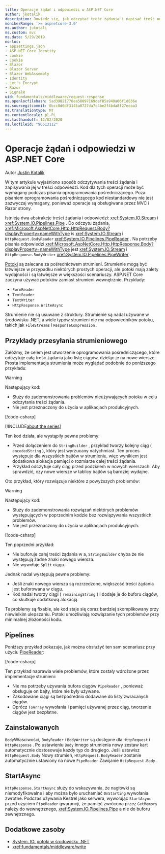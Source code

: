 ```yaml
---
title: Operacje żądań i odpowiedzi w ASP.NET Core
author: jkotalik
description: Dowiedz się, jak odczytać treść żądania i napisać treść odpowiedzi w ASP.NET Core.
monikerRange: '>= aspnetcore-3.0'
ms.author: jukotali
ms.custom: mvc
ms.date: 5/29/2019
no-loc:
- appsettings.json
- ASP.NET Core Identity
- cookie
- Cookie
- Blazor
- Blazor Server
- Blazor WebAssembly
- Identity
- Let's Encrypt
- Razor
- SignalR
uid: fundamentals/middleware/request-response
ms.openlocfilehash: 5ad39821778ea58097169def85a940a06f1d036e
ms.sourcegitcommit: 0bcc0d6df3145a0727da7c4be2f4bda8f27eeaa3
ms.translationtype: MT
ms.contentlocale: pl-PL
ms.lasthandoff: 12/02/2020
ms.locfileid: "96513112"
---
```

# <a name="request-and-response-operations-in-aspnet-core"></a>Operacje żądań i odpowiedzi w ASP.NET Core

Autor [Justin Kotalik](https://github.com/jkotalik)

W tym artykule wyjaśniono sposób odczytywania treści żądania i zapisywania jej w treści odpowiedzi. Kod dla tych operacji może być wymagany podczas pisania oprogramowania pośredniczącego. Poza pisaniem oprogramowania pośredniczącego kod niestandardowy nie jest zazwyczaj wymagany, ponieważ operacje są obsługiwane przez MVC i Razor strony.

Istnieją dwa abstrakcje treści żądania i odpowiedzi: <xref:System.IO.Stream> i <xref:System.IO.Pipelines.Pipe> . Do odczytu żądania, <xref:Microsoft.AspNetCore.Http.HttpRequest.Body?displayProperty=nameWithType> is <xref:System.IO.Stream> i `HttpRequest.BodyReader` <xref:System.IO.Pipelines.PipeReader> . Na potrzeby pisania odpowiedzi <xref:Microsoft.AspNetCore.Http.HttpResponse.Body?displayProperty=nameWithType> jest <xref:System.IO.Stream> i `HttpResponse.BodyWriter` <xref:System.IO.Pipelines.PipeWriter> .

[Potoki](/dotnet/standard/io/pipelines) są zalecane za pośrednictwem strumieni. Strumienie mogą być łatwiejsze w przypadku niektórych prostych operacji, ale potoki mają zalety wydajności i są łatwiejsze w większości scenariuszy. ASP.NET Core zaczyna używać potoków zamiast strumieni wewnętrznie. Przykłady:

* `FormReader`
* `TextReader`
* `TextWriter`
* `HttpResponse.WriteAsync`

Strumienie nie są usuwane z struktury. Strumienie są nadal używane w środowisku .NET, a wiele typów strumieni nie ma odpowiedników potoku, takich jak `FileStreams` i `ResponseCompression` .

## <a name="stream-examples"></a>Przykłady przesyłania strumieniowego

<!-- see "fundamentals\middleware\request-response\static\TestPipes.JPG for testing sample -->

Załóżmy, że celem jest utworzenie oprogramowania pośredniczącego, które odczytuje całą treść żądania jako listę ciągów, dzieląc je na nowe wiersze. Prosta implementacja strumienia może wyglądać podobnie do poniższego przykładu:

> [!WARNING]
> Następujący kod:
> * Służy do zademonstrowania problemów nieużywających potoku w celu odczytania treści żądania.
> * Nie jest przeznaczony do użycia w aplikacjach produkcyjnych.

[!code-csharp[](request-response/samples/3.x/RequestResponseSample/Startup.cs?name=GetListOfStringsFromStream)]

[!INCLUDE[about the series](~/includes/code-comments-loc.md)]

Ten kod działa, ale wystąpiły pewne problemy:

* Przed dołączeniem do `StringBuilder` , przykład tworzy kolejny ciąg ( `encodedString` ), który jest wyrzucany natychmiast. Ten proces występuje dla wszystkich bajtów w strumieniu, więc wynikiem jest dodatkowa alokacja pamięci o rozmiarze całej treści żądania.
* Przykład odczytuje cały ciąg przed podziałem w nowych wierszach. Aby sprawdzić, czy nowe wiersze w tablicy bajtów są bardziej wydajne.

Oto przykład, który rozwiązuje niektóre z powyższych problemów:

> [!WARNING]
> Następujący kod:
> * Służy do zademonstrowania rozwiązań niektórych problemów występujących w poprzednim kodzie bez rozwiązywania wszystkich problemów.
> * Nie jest przeznaczony do użycia w aplikacjach produkcyjnych.

[!code-csharp[](request-response/samples/3.x/RequestResponseSample/Startup.cs?name=GetListOfStringsFromStreamMoreEfficient)]

Ten poprzedni przykład:

* Nie buforuje całej treści żądania w a, `StringBuilder` chyba że nie występują żadne znaki nowego wiersza.
* Nie wywołuje `Split` ciągu.

Jednak nadal występują pewne problemy:

* Jeśli znaki nowego wiersza są rozrzedzone, większość treści żądania jest buforowana w ciągu.
* Kod nadal tworzy ciągi ( `remainingString` ) i dodaje je do buforu ciągów, co skutkuje dodatkową alokacją.

Te problemy są fixable, ale kod staje się coraz bardziej skomplikowany przy niewielkim ulepszaniu. Potoki umożliwiają rozwiązanie tych problemów przy minimalnej złożoności kodu.

## <a name="pipelines"></a>Pipelines

Poniższy przykład pokazuje, jak można obsłużyć ten sam scenariusz przy użyciu [PipeReader](/dotnet/standard/io/pipelines#pipe):

[!code-csharp[](request-response/samples/3.x/RequestResponseSample/Startup.cs?name=GetListOfStringFromPipe)]

Ten przykład naprawia wiele problemów, które zostały wdrożone przez implementacje strumieni:

* Nie ma potrzeby używania bufora ciągów `PipeReader` , ponieważ obsługuje on bajty, które nie były używane.
* Zakodowane ciągi są bezpośrednio dodawane do listy zwracanych ciągów.
* Oprócz `ToArray` wywołania i pamięci używanej przez ciąg, tworzenie ciągów jest bezpłatne.

## <a name="adapters"></a>Zainstalowanych

`Body`Właściwości, `BodyReader` i `BodyWriter` są dostępne dla `HttpRequest` i `HttpResponse` . Po ustawieniu `Body` innego strumienia nowy zestaw kart automatycznie dostosowuje każdy typ do drugiego. Jeśli ustawisz `HttpRequest.Body` Nowy strumień, `HttpRequest.BodyReader` zostanie automatycznie ustawiony na nowe `PipeReader` Zawijanie `HttpRequest.Body` .

## <a name="startasync"></a>StartAsync

`HttpResponse.StartAsync` służy do wskazywania, że nagłówki są niemodyfikowalne i aby można było uruchamiać `OnStarting` wywołania zwrotne. Podczas używania Kestrel jako serwera, wywołując `StartAsync` przed użyciem `PipeReader` gwarancji, że pamięć zwrócona przez `GetMemory` należy do wewnętrznego, <xref:System.IO.Pipelines.Pipe> a nie do buforu zewnętrznego.

## <a name="additional-resources"></a>Dodatkowe zasoby

* [System. IO. potoki w środowisku .NET](/dotnet/standard/io/pipelines)
* <xref:fundamentals/middleware/write>

<!-- Test with Postman or other tool. See image in static directory. -->
